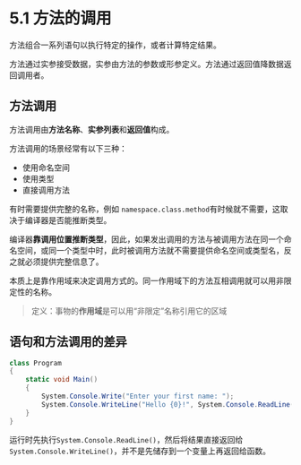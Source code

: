 # 5.1 方法的调用

方法组合一系列语句以执行特定的操作，或者计算特定结果。

方法通过实参接受数据，实参由方法的参数或形参定义。方法通过返回值降数据返回调用者。

## 方法调用

方法调用由**方法名称**、**实参列表**和**返回值**构成。

方法调用的场景经常有以下三种：

* 使用命名空间
* 使用类型
* 直接调用方法

有时需要提供完整的名称，例如 `namespace.class.method`有时候就不需要，这取决于编译器是否能推断类型。

编译器**靠调用位置推断类型**，因此，如果发出调用的方法与被调用方法在同一个命名空间，或同一个类型中时，此时被调用方法就不需要提供命名空间或类型名，反之就必须提供完整信息了。

本质上是靠作用域来决定调用方式的。同一作用域下的方法互相调用就可以用非限定性的名称。

> 定义：事物的**作用域**是可以用“非限定”名称引用它的区域





## 语句和方法调用的差异

```csharp
class Program
{
    static void Main()
    {
        System.Console.Write("Enter your first name: ");
        System.Console.WriteLine("Hello {0}!", System.Console.ReadLine();)
    }
}
```

运行时先执行`System.Console.ReadLine()`，然后将结果直接返回给`System.Console.WriteLine()`，并不是先储存到一个变量上再返回给函数。

